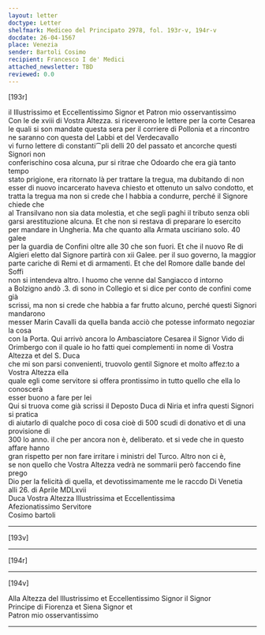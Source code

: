 ```yaml
---
layout: letter
doctype: Letter
shelfmark: Mediceo del Principato 2978, fol. 193r-v, 194r-v
docdate: 26-04-1567
place: Venezia
sender: Bartoli Cosimo
recipient: Francesco I de' Medici
attached_newsletter: TBD
reviewed: 0.0
---
```


[193r]  
  
  
il Illustrissimo et Eccellentissimo Signor et Patron mio osservantissimo  
Con le de xviii di Vostra Altezza. si riceverono le lettere per la corte Cesarea  
le quali si son mandate questa sera per il corriere di Pollonia et a rincontro  
ne saranno con questa del Labbi et del Verdecavallo  
vi furno lettere di constanti⁀pli delli 20 del passato et ancorche questi Signori non  
conferischino cosa alcuna, pur si ritrae che Odoardo che era già tanto tempo  
stato prigione, era ritornato là per trattare la tregua, ma dubitando di non  
esser di nuovo incarcerato haveva chiesto et ottenuto un salvo condotto, et  
tratta la tregua ma non si crede che l habbia a condurre, perché il Signore chiede che  
al Transilvano non sia data molestia, et che segli paghi il tributo senza obli  
garsi arestituzione alcuna. Et che non si restava di preparare lo esercito  
per mandare in Ungheria. Ma che quanto alla Armata usciriano solo. 40 galee  
per la guardia de Confini oltre alle 30 che son fuori. Et che il nuovo Re di  
Algieri eletto dal Signore partirà con xii Galee. per il suo governo, la maggior  
parte cariche di Remi et di armamenti. Et che del Romore dalle bande del Soffi  
non si intendeva altro. l huomo che venne dal Sangiacco d intorno  
a Bolzigno andò .3. dì sono in Collegio et si dice per conto de confini come già  
scrissi, ma non si crede che habbia a far frutto alcuno, perché questi Signori mandarono  
messer Marin Cavalli da quella banda acciò che potesse informato negoziar la cosa  
con la Porta. Qui arrivò ancora lo Ambasciatore Cesarea il Signor Vido di  
Orimbergo con il quale io ho fatti quei complementi in nome di Vostra Altezza et del S. Duca  
che mi son parsi convenienti, truovolo gentil Signore et molto affez:to a Vostra Altezza ella  
quale egli come servitore si offera prontissimo in tutto quello che ella lo conoscerà  
esser buono a fare per lei  
Qui si truova come già scrissi il Deposto Duca di Niria et infra questi Signori si pratica  
di aiutarlo di qualche poco di cosa cioè di 500 scudi di donativo et di una provisione di  
300 lo anno. il che per ancora non è, deliberato. et si vede che in questo affare hanno  
gran rispetto per non fare irritare i ministri del Turco. Altro non ci è,  
se non quello che Vostra Altezza vedrà ne sommarii però faccendo fine prego  
Dio per la felicità di quella, et devotissimamente me le raccdo Di Venetia  
alli 26. di Aprile MDLxvii  
Duca Vostra Altezza Illustrissima et Eccellentissima  
Afezionatissimo Servitore  
Cosimo bartoli  
  
---  

[193v]  
  
  
  
---  

[194r]  
  
  
  
---  

[194v]  
  
  
Alla Altezza del Illustrissimo et Eccellentissimo Signor il Signor  
Principe di Fiorenza et Siena Signor et  
Patron mio osservantissimo  
  
---  

